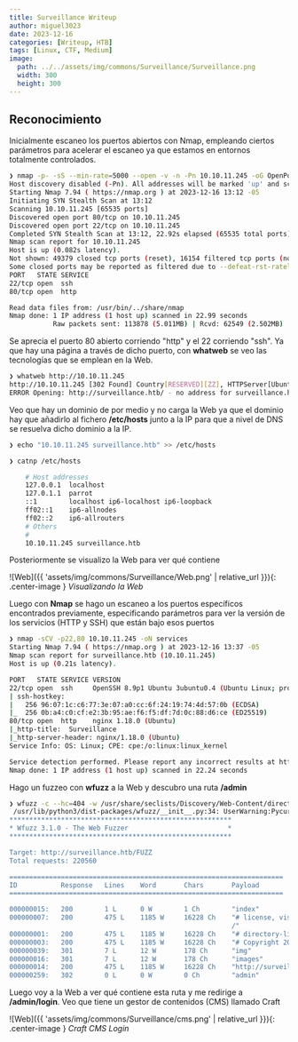 ```yaml
---
title: Surveillance Writeup
author: miguel3023
date: 2023-12-16
categories: [Writeup, HTB]
tags: [Linux, CTF, Medium]
image:
  path: ../../assets/img/commons/Surveillance/Surveillance.png
  width: 300
  height: 300
---
```


## Reconocimiento

Inicialmente escaneo los puertos abiertos con Nmap, empleando ciertos parámetros para acelerar el escaneo ya que estamos en entornos totalmente controlados.

```bash
❯ nmap -p- -sS --min-rate=5000 --open -v -n -Pn 10.10.11.245 -oG OpenPorts
Host discovery disabled (-Pn). All addresses will be marked 'up' and scan times may be slower.
Starting Nmap 7.94 ( https://nmap.org ) at 2023-12-16 13:12 -05
Initiating SYN Stealth Scan at 13:12
Scanning 10.10.11.245 [65535 ports]
Discovered open port 80/tcp on 10.10.11.245
Discovered open port 22/tcp on 10.10.11.245
Completed SYN Stealth Scan at 13:12, 22.92s elapsed (65535 total ports)
Nmap scan report for 10.10.11.245
Host is up (0.082s latency).
Not shown: 49379 closed tcp ports (reset), 16154 filtered tcp ports (no-response)
Some closed ports may be reported as filtered due to --defeat-rst-ratelimit
PORT   STATE SERVICE
22/tcp open  ssh
80/tcp open  http

Read data files from: /usr/bin/../share/nmap
Nmap done: 1 IP address (1 host up) scanned in 22.99 seconds
           Raw packets sent: 113878 (5.011MB) | Rcvd: 62549 (2.502MB)
```

Se aprecia el puerto 80 abierto corriendo "http" y el 22 corriendo "ssh". Ya que hay una página a través de dicho puerto, con **whatweb** se veo las tecnologías que se emplean en la Web.

```bash
❯ whatweb http://10.10.11.245
http://10.10.11.245 [302 Found] Country[RESERVED][ZZ], HTTPServer[Ubuntu Linux][nginx/1.18.0 (Ubuntu)], IP[10.10.11.245], RedirectLocation[http://surveillance.htb/], Title[302 Found], nginx[1.18.0]
ERROR Opening: http://surveillance.htb/ - no address for surveillance.htb
```

Veo que hay un dominio de por medio y no carga la Web ya que el dominio hay que añadirlo al fichero **/etc/hosts** junto a la IP para que a nivel de DNS se resuelva dicho dominio a la IP.

```bash
❯ echo "10.10.11.245 surveillance.htb" >> /etc/hosts

❯ catnp /etc/hosts

    # Host addresses
    127.0.0.1  localhost
    127.0.1.1  parrot
    ::1        localhost ip6-localhost ip6-loopback
    ff02::1    ip6-allnodes
    ff02::2    ip6-allrouters
    # Others
    #
    10.10.11.245 surveillance.htb

```

Posteriormente se visualizo la Web para ver qué contiene

![Web]({{ 'assets/img/commons/Surveillance/Web.png' | relative_url }}){: .center-image }
_Visualizando la Web_


Luego con **Nmap** se hago un escaneo a los puertos específicos encontrados previamente, especificando parámetros para ver la versión de los servicios (HTTP y SSH) que están bajo esos puertos


```bash
❯ nmap -sCV -p22,80 10.10.11.245 -oN services
Starting Nmap 7.94 ( https://nmap.org ) at 2023-12-16 13:37 -05
Nmap scan report for surveillance.htb (10.10.11.245)
Host is up (0.21s latency).

PORT   STATE SERVICE VERSION
22/tcp open  ssh     OpenSSH 8.9p1 Ubuntu 3ubuntu0.4 (Ubuntu Linux; protocol 2.0)
| ssh-hostkey:
|   256 96:07:1c:c6:77:3e:07:a0:cc:6f:24:19:74:4d:57:0b (ECDSA)
|_  256 0b:a4:c0:cf:e2:3b:95:ae:f6:f5:df:7d:0c:88:d6:ce (ED25519)
80/tcp open  http    nginx 1.18.0 (Ubuntu)
|_http-title:  Surveillance
|_http-server-header: nginx/1.18.0 (Ubuntu)
Service Info: OS: Linux; CPE: cpe:/o:linux:linux_kernel

Service detection performed. Please report any incorrect results at https://nmap.org/submit/ .
Nmap done: 1 IP address (1 host up) scanned in 22.24 seconds
```

Hago un fuzzeo con **wfuzz** a la Web y descubro una ruta **/admin**

```bash
❯ wfuzz -c --hc=404 -w /usr/share/seclists/Discovery/Web-Content/directory-list-2.3-medium.txt http://surveillance.htb/FUZZ
 /usr/lib/python3/dist-packages/wfuzz/__init__.py:34: UserWarning:Pycurl is not compiled against Openssl. Wfuzz might not work correctly when fuzzing SSL sites. Check Wfuzz's documentation for more information.
********************************************************
* Wfuzz 3.1.0 - The Web Fuzzer                         *
********************************************************

Target: http://surveillance.htb/FUZZ
Total requests: 220560

=====================================================================
ID           Response   Lines    Word       Chars       Payload
=====================================================================

000000015:   200        1 L      0 W        1 Ch        "index"
000000007:   200        475 L    1185 W     16228 Ch    "# license, visit http://creativecommons.org/licenses/by-sa/3.0
                                                        /"
000000001:   200        475 L    1185 W     16228 Ch    "# directory-list-2.3-medium.txt"
000000003:   200        475 L    1185 W     16228 Ch    "# Copyright 2007 James Fisher"
000000039:   301        7 L      12 W       178 Ch      "img"
000000016:   301        7 L      12 W       178 Ch      "images"
000000014:   200        475 L    1185 W     16228 Ch    "http://surveillance.htb/"
000000259:   302        0 L      0 W        0 Ch        "admin"
```

Luego voy a la Web a ver qué contiene esta ruta y me redirige a **/admin/login**. Veo que tiene un gestor de contenidos (CMS) llamado Craft



![Web]({{ 'assets/img/commons/Surveillance/cms.png' | relative_url }}){: .center-image }
_Craft CMS Login_


